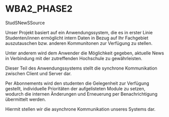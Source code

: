 WBA2_PHASE2
===========

StudSNewSSource

Unser Projekt basiert auf ein Anwendungssystem,  die es in erster Linie Studenten/innen ermöglicht intern Daten
in Bezug auf Ihr Fachgebiet auszutauschen bzw. anderen Kommunitonen zur Verfügung zu stellen.

Unter anderem wird dem Anwender die Möglichkeit gegeben, aktuelle News in Verbindung mit der zutreffenden 
Hochschule zu gewährleisten.

Dieser Teil des Anwendungssystems stellt die synchrone Kommunikation zwischen Client und Server dar.

Per Abonnements wird den studenten die Gelegenheit zur Verfügung gestellt, individuelle Prioritäten 
der aufgelisteten Module zu setzen, wodurch die internen Änderungen und Erneuerung per Benachrichtigung
übermittelt werden.

Hiermit stellen wir die asynchrone Kommunikation unseres Systems dar.
